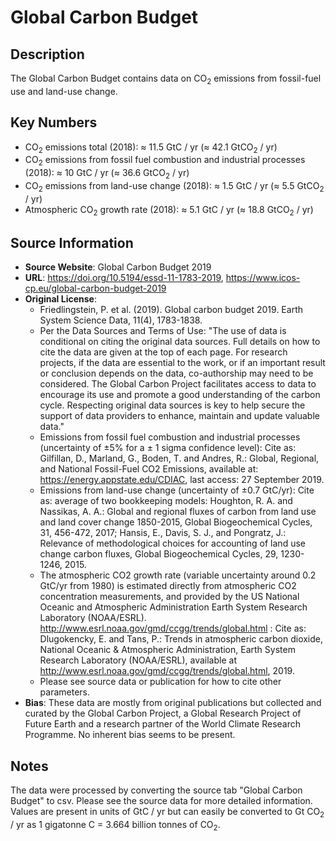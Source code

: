 
# Global Carbon Budget

## Description
The Global Carbon Budget contains data on CO<sub>2</sub> emissions from fossil-fuel use and land-use change.

## Key Numbers
* CO<sub>2</sub> emissions total (2018): ≈ 11.5 GtC / yr (≈ 42.1 GtCO<sub>2</sub> / yr)
* CO<sub>2</sub> emissions from fossil fuel combustion and industrial processes (2018): ≈ 10 GtC / yr (≈ 36.6 GtCO<sub>2</sub> / yr)
* CO<sub>2</sub> emissions from land-use change (2018): ≈ 1.5 GtC / yr (≈ 5.5 GtCO<sub>2</sub> / yr)
* Atmospheric CO<sub>2</sub> growth rate (2018): ≈ 5.1 GtC / yr (≈ 18.8 GtCO<sub>2</sub> / yr)

## Source Information
* **Source Website**: Global Carbon Budget 2019
* **URL**: https://doi.org/10.5194/essd-11-1783-2019, https://www.icos-cp.eu/global-carbon-budget-2019
* **Original License**:
  - Friedlingstein, P. et al. (2019). Global carbon budget 2019. Earth System Science Data, 11(4), 1783-1838.
  - Per the Data Sources and Terms of Use: "The use of data is conditional on citing the original data sources. Full details on how to cite the data are given at the top of each page. For research projects, if the data are essential to the work, or if an important result or conclusion depends on the data, co-authorship may need to be considered. The Global Carbon Project facilitates access to data to encourage its use and promote a good understanding of the carbon cycle. Respecting original data sources is key to help secure the support of data providers to enhance, maintain and update valuable data."
  - Emissions from fossil fuel combustion and industrial processes (uncertainty of ±5% for a ± 1 sigma confidence level): Cite as: Gilfillan, D., Marland, G., Boden, T. and Andres, R.: Global, Regional, and National Fossil-Fuel CO2 Emissions, available at: https://energy.appstate.edu/CDIAC, last access: 27 September 2019.
  - Emissions from land-use change (uncertainty of ±0.7 GtC/yr): Cite as: average of two bookkeeping models: Houghton, R. A. and Nassikas, A. A.: Global and regional fluxes of carbon from land use and land cover change 1850-2015, Global Biogeochemical Cycles, 31, 456-472, 2017;  Hansis, E., Davis, S. J., and Pongratz, J.: Relevance of methodological choices for accounting of land use change carbon fluxes, Global Biogeochemical Cycles, 29, 1230-1246, 2015.
  - The atmospheric CO2 growth rate (variable uncertainty around 0.2 GtC/yr from 1980) is estimated directly from atmospheric CO2 concentration measurements, and provided by the US National Oceanic and Atmospheric Administration Earth System Research Laboratory (NOAA/ESRL).  http://www.esrl.noaa.gov/gmd/ccgg/trends/global.html : Cite as: Dlugokencky, E. and Tans, P.: Trends in atmospheric carbon dioxide, National Oceanic & Atmospheric Administration, Earth System Research Laboratory (NOAA/ESRL), available at http://www.esrl.noaa.gov/gmd/ccgg/trends/global.html, 2019.
  - Please see source data or publication for how to cite other parameters.
* **Bias**: These data are mostly from original publications but collected and curated by the Global Carbon Project, a Global Research Project of Future Earth and a research partner of the World Climate Research Programme. No inherent bias seems to be present.

## Notes
The data were processed by converting the source tab "Global Carbon Budget" to csv. Please see the source data for more detailed information. Values are present in units of GtC / yr but can easily be converted to Gt CO<sub>2</sub> / yr as 1 gigatonne C = 3.664 billion tonnes of CO<sub>2</sub>.
